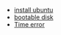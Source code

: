 - [install ubuntu](https://www.zachpfeffer.com/single-post/install-ubuntu-on-an-external-hard-drive)
- [bootable disk](https://ubuntu.com/tutorials/create-a-usb-stick-on-windows#1-overview)
- [Time error](https://www.howtogeek.com/323390/how-to-fix-windows-and-linux-showing-different-times-when-dual-booting/)
